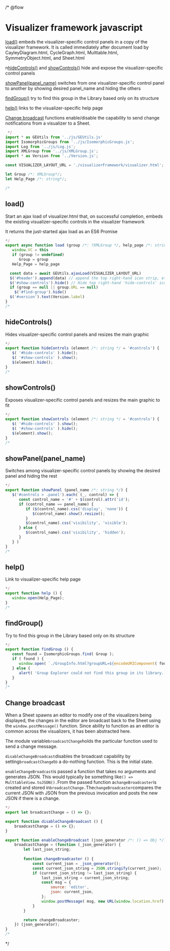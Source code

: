 /* @flow
# Visualizer framework javascript

[load()](#load) embeds the visualizer-specific control panels in a copy of the visualizer
framework. It is called immediately after document load by CayleyDiagram.html, CycleGraph.html,
Multtable.html, SymmetryObject.html, and Sheet.html

n[hideControls()](#hidecontrols) and [showControls()](#showcontrols) hide and expose the
visualizer-specific control panels

[showPanel(panel_name)](#showpanelpanel_name) switches from one visualizer-specific control panel
to another by showing desired panel_name and hiding the others

[findGroup()](#findGroup) try to find this group in the Library based only on its structure

[help()](#help) links to the visualizer-specific help page

[Change broadcast](#change-broadcast) functions enable/disable the capability to send change notifications
from a visualizer to a Sheet.

```javascript
 */
import * as GEUtils from '../js/GEUtils.js'
import IsomorphicGroups from '../js/IsomorphicGroups.js';
import Log from '../js/Log.js';
import XMLGroup from '../js/XMLGroup.js';
import * as Version from '../Version.js';

const VISUALIZER_LAYOUT_URL = './visualizerFramework/visualizer.html';

let Group /*: XMLGroup*/;
let Help_Page /*: string*/;

/*
```
## load()
Start an ajax load of visualizer.html that, on successful completion, embeds the existing
visualizer-specific controls in the visualizer framework

It returns the just-started ajax load as an ES6 Promise

```javascript
*/
export async function load (group /*: ?XMLGroup */, help_page /*: string */) /*: Promise<void> */ {
   window.VC = this
   if (group != undefined)
      Group = group
   Help_Page = help_page

  const data = await GEUtils.ajaxLoad(VISUALIZER_LAYOUT_URL)
  $('#header').append(data) // append the top right-hand icon strip, etc. to header
  $('#show-controls').hide() // Hide top right-hand 'hide-controls' icon initially
  if (group == null || group.URL == null)
    $('#find-group').hide()
  $('#version').text(Version.label)
}
/*
```
## hideControls()
Hides visualizer-specific control panels and resizes the main graphic
```javascript
*/
export function hideControls (element /*: string */ = '#controls') {
   $( '#hide-controls' ).hide();
   $( '#show-controls' ).show();
   $(element).hide();
}
/*
```
## showControls()
Exposes visualizer-specific control panels and resizes the main graphic to fit
```javascript
*/
export function showControls (element /*: string */ = '#controls') {
   $( '#hide-controls' ).show();
   $( '#show-controls' ).hide();
   $(element).show();
}
/*
```
## showPanel(panel_name)
Switches among visualizer-specific control panels by showing the desired panel and hiding the rest
```javascript
*/
export function showPanel (panel_name /*: string */) {
   $('#controls > .panel').each( (_, control) => {
      const control_name = '#' + $(control).attr('id');
      if (control_name == panel_name) {
         if ($(control_name).css('display', 'none')) {
            $(control_name).show().resize();
         }
         $(control_name).css('visibility', 'visible');
      } else {
         $(control_name).css('visibility', 'hidden');
      }
   } )
}
/*
```
## help()
Link to visualizer-specific help page
```javascript
*/
export function help () {
   window.open(Help_Page);
}
/*
```
## findGroup()
Try to find this group in the Library based only on its structure
```javascript
*/
export function findGroup () {
   const found = IsomorphicGroups.find( Group );
   if ( found ) {
      window.open( `./GroupInfo.html?groupURL=${encodeURIComponent( found.URL )}` );
   } else {
      alert( 'Group Explorer could not find this group in its library.' );
   }
}
/*
```
## Change broadcast
When a Sheet spawns an editor to modify one of the visualizers being displayed, the
changes in the editor are broadcast back to the Sheet using the `window.postMessage()`
function. Since ability to function as an editor is common across the visualizers, it
has been abstracted here. 

The module variable`broadcastChange`holds the particular function used to send a change
message.

`disableChangeBroadcast`disables the broadcast capability by setting`broadcastChange`to a
do-nothing function. This is the initial state.

`enableChangeBroadcast`is passed a function that takes no arguments and generates JSON.
This would typically be something like`() => MulttableView.toJSON().`From the passed function
a`changeBroadcaster`is created and stored in`broadcastChange.`The`changeBroadcaster`compares
the current JSON with JSON from the previous invocation and posts the new JSON if there is a change.
```javascript
*/
export let broadcastChange = () => {};

export function disableChangeBroadcast () {
    broadcastChange = () => {};
}

export function enableChangeBroadcast (json_generator /*: () => Obj */) {
    broadcastChange = (function (_json_generator) {
        let last_json_string;
        
        function changeBroadcaster () {
            const current_json = _json_generator();
            const current_json_string = JSON.stringify(current_json);
            if (current_json_string != last_json_string) {
                last_json_string = current_json_string;
                const msg = {
                    source: 'editor',
                    json: current_json,
                };
                window.postMessage( msg, new URL(window.location.href).origin );
            }
        }

        return changeBroadcaster;
    }) (json_generator);
}
/*
```
 */
